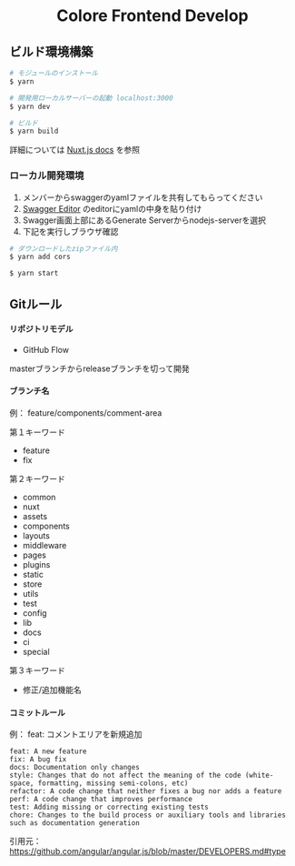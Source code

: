 <h1 align="center">Colore Frontend Develop</h1>

## ビルド環境構築
``` bash
# モジュールのインストール
$ yarn

# 開発用ローカルサーバーの起動 localhost:3000
$ yarn dev

# ビルド
$ yarn build
```
詳細については [Nuxt.js docs](https://nuxtjs.org) を参照

### ローカル開発環境

1. メンバーからswaggerのyamlファイルを共有してもらってください
2. [Swagger Editor](https://editor.swagger.io/) のeditorにyamlの中身を貼り付け
3. Swagger画面上部にあるGenerate Serverからnodejs-serverを選択
4. 下記を実行しブラウザ確認

```bash
# ダウンロードしたzipファイル内
$ yarn add cors

$ yarn start
```

## Gitルール

#### リポジトリモデル
- GitHub Flow

masterブランチからreleaseブランチを切って開発

#### ブランチ名
例： feature/components/comment-area

第１キーワード
- feature
- fix

第２キーワード
- common
- nuxt
- assets
- components
- layouts
- middleware
- pages
- plugins
- static
- store
- utils
- test
- config
- lib
- docs
- ci
- special

第３キーワード
- 修正/追加機能名

#### コミットルール
例： feat: コメントエリアを新規追加

```
feat: A new feature
fix: A bug fix
docs: Documentation only changes
style: Changes that do not affect the meaning of the code (white-space, formatting, missing semi-colons, etc)
refactor: A code change that neither fixes a bug nor adds a feature
perf: A code change that improves performance
test: Adding missing or correcting existing tests
chore: Changes to the build process or auxiliary tools and libraries such as documentation generation
```

引用元：https://github.com/angular/angular.js/blob/master/DEVELOPERS.md#type
